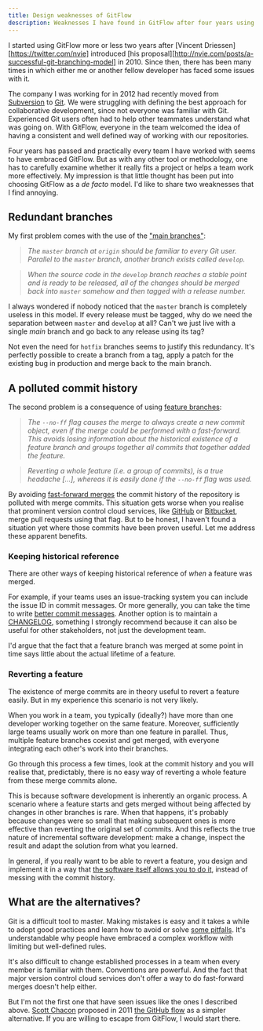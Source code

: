 ```yaml
---
title: Design weaknesses of GitFlow
description: Weaknesses I have found in GitFlow after four years using it
---
```

I started using GitFlow more or less two years after [Vincent Driessen][https://twitter.com/nvie] introduced [his proposal][http://nvie.com/posts/a-successful-git-branching-model] in 2010. Since then, there has been many times in which either me or another fellow developer has faced some issues with it.

<!--more-->

The company I was working for in 2012 had recently moved from [Subversion](https://subversion.apache.org) to [Git](https://git-scm.com). We were struggling with defining the best approach for collaborative development, since not everyone was familiar with Git. Experienced Git users often had to help other teammates understand what was going on. With GitFlow, everyone in the team welcomed the idea of having a consistent and well defined way of working with our repositories.

Four years has passed and practically every team I have worked with seems to have embraced GitFlow. But as with any other tool or methodology, one has to carefully examine whether it really fits a project or helps a team work more effectively. My impression is that little thought has been put into choosing GitFlow as a *de facto* model. I'd like to share two weaknesses that I find annoying.

## Redundant branches
My first problem comes with the use of the ["main branches"](https://nvie.com/posts/a-successful-git-branching-model/#the-main-branches):

> _The `master` branch at `origin` should be familiar to every Git user. Parallel to the `master` branch, another branch exists called `develop`._

> _When the source code in the `develop` branch reaches a stable point and is ready to be released, all of the changes should be merged back into `master` somehow and then tagged with a release number._

I always wondered if nobody noticed that the `master` branch is completely useless in this model. If every release must be tagged, why do we need the separation between `master` and `develop` at all? Can't we just live with a single _main_ branch and go back to any release using its tag?

Not even the need for `hotfix` branches seems to justify this redundancy. It's perfectly possible to create a branch from a tag, apply a patch for the existing bug in production and merge back to the main branch.

## A polluted commit history
The second problem is a consequence of using [feature branches](https://nvie.com/posts/a-successful-git-branching-model/#feature-branches):

> _The ``--no-ff`` flag causes the merge to always create a new commit object, even if the merge could be performed with a fast-forward. This avoids losing information about the historical existence of a feature branch and groups together all commits that together added the feature._

> _Reverting a whole feature (i.e. a group of commits), is a true headache […], whereas it is easily done if the `--no-ff` flag was used._

By avoiding [fast-forward merges](http://git-scm.com/docs/git-merge#_fast_forward_merge) the commit history of the repository is polluted with merge commits. This situation gets worse when you realise that prominent version control cloud services, like [GitHub](https://help.github.com/articles/merging-a-pull-request/) or [Bitbucket](https://bitbucket.org/site/master/issues/6106/forced-non-fast-forward-merge-of-pull), merge pull requests using that flag. But to be honest, I haven't found a situation yet where those commits have been proven useful. Let me address these apparent benefits.

### Keeping historical reference
There are other ways of keeping historical reference of _when_ a feature was merged.

For example, if your teams uses an issue-tracking system you can include the issue ID in commit messages. Or more generally, you can take the time to write [better commit messages](http://chris.beams.io/posts/git-commit/). Another option is to maintain a [CHANGELOG](https://keepachangelog.com/en/1.0.0/), something I strongly recommend because it can also be useful for other stakeholders, not just the development team.

I'd argue that the fact that a feature branch was merged at some point in time says little about the actual lifetime of a feature.

### Reverting a feature
The existence of merge commits are in theory useful to revert a feature easily. But in my experience this scenario is not very likely.

When you work in a team, you typically (ideally?) have more than one developer working together on the same feature. Moreover, sufficiently large teams usually work on more than one feature in parallel. Thus, multiple feature branches coexist and get merged, with everyone integrating each other's work into their branches.

Go through this process a few times, look at the commit history and you will realise that, predictably, there is no easy way of reverting a whole feature from these merge commits alone.

This is because software development is inherently an organic process. A scenario where a feature starts and gets merged without being affected by changes in other branches is rare. When that happens, it's probably because changes were so small that making subsequent ones is more effective than reverting the original set of commits. And this reflects the true nature of incremental software development: make a change, inspect the result and adapt the solution from what you learned.

In general, if you really want to be able to revert a feature, you design and implement it in a way that [the software itself allows you to do it](http://martinfowler.com/articles/feature-toggles.html), instead of messing with the commit history.

## What are the alternatives?
Git is a difficult tool to master. Making mistakes is easy and it takes a while to adopt good practices and learn how to avoid or solve [some pitfalls](http://stackoverflow.com/q/9264314/592454). It's understandable why people have embraced a complex workflow with limiting but well-defined rules.

It's also difficult to change established processes in a team when every member is familiar with them. Conventions are powerful. And the fact that major version control cloud services don't offer a way to do fast-forward merges doesn't help either.

But I'm not the first one that have seen issues like the ones I described above. [Scott Chacon](https://twitter.com/chacon) proposed in 2011 [the GitHub flow](http://scottchacon.com/2011/08/31/github-flow.html) as a simpler alternative. If you are willing to escape from GitFlow, I would start there.
